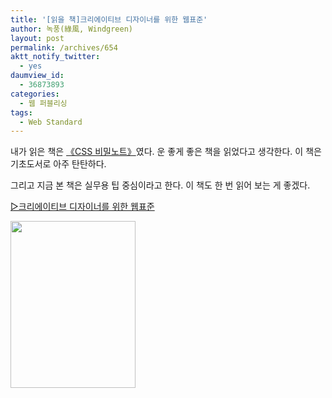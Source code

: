 ```yaml
---
title: '[읽을 책]크리에이티브 디자이너를 위한 웹표준'
author: 녹풍(綠風, Windgreen)
layout: post
permalink: /archives/654
aktt_notify_twitter:
  - yes
daumview_id:
  - 36873893
categories:
  - 웹 퍼블리싱
tags:
  - Web Standard
---
```

내가 읽은 책은 <a href="http://aladdin.co.kr/shop/wproduct.aspx?isbn=8979144784" target="_blank">《CSS 비밀노트》</a>였다. 운 좋게 좋은 책을 읽었다고 생각한다. 이 책은 기초도서로 아주 탄탄하다.

그리고 지금 본 책은 실무용 팁 중심이라고 한다. 이 책도 한 번 읽어 보는 게 좋겠다.

<a href="http://www.aladdin.co.kr/shop/wproduct.aspx?ISBN=8959521698" target="_blank">▷크리에이티브 디자이너를 위한 웹표준</a>

<img class="aligncenter" src="/wp-content/uploads/1/cfile24.uf.14610E504D4BC94D22439C.jpg" alt="" width="200" height="267" />